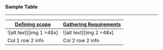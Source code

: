 ### Sample Table
---

| [Defining scope](https://www.google.com/) | [Gathering Requirements](https://www.google.com/) |
| ----------------------------------------- | ------------------------------------------------- |
|![alt text][img 1 =48x]                    | ![alt text][img 2 =48x]                           |
| Col 1 row 2 info                          | Col 2 row 2 info                                  |


[img 1]: https://image.flaticon.com/icons/svg/2911/2911789.svg "Logo Title Text 1"
[img 2]: https://image.flaticon.com/icons/png/512/129/129530.png "Logo Title Text 2"
